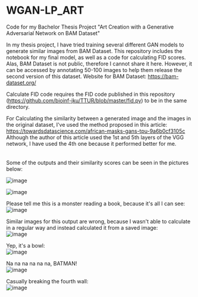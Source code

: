 # WGAN-LP_ART
Code for my Bachelor Thesis Project "Art Creation with a Generative Adversarial Network on BAM Dataset"

In my thesis project, I have tried training several different GAN models to generate similar images from BAM Dataset. This repository includes the notebook for my final model, as well as a code for calculating FID scores. Alas, BAM Dataset is not public, therefore I cannot share it here. However, it can be accessed by annotating 50-100 images to help them release the second version of this dataset. Website for BAM Dataset: https://bam-dataset.org/ 

Calculate FID code requires the FID code published in this repository (https://github.com/bioinf-jku/TTUR/blob/master/fid.py) to be in the same directory.

For Calculating the similarity between a generated image and the images in the original dataset, I've used the method proposed in this article: 
https://towardsdatascience.com/african-masks-gans-tpu-9a6b0cf3105c \
Although the author of this article used the 1st and 5th layers of the VGG network, I have used the 4th one because it performed better for me.
\
\
\
Some of the outputs and their similarity scores can be seen in the pictures below:
 
![image](https://user-images.githubusercontent.com/31456081/122655794-fe16c180-d15d-11eb-9d8c-df23547a1219.png)

![image](https://user-images.githubusercontent.com/31456081/122655809-243c6180-d15e-11eb-8c92-b71c4781c1df.png)

Please tell me this is a monster reading a book, because it's all I can see:
![image](https://user-images.githubusercontent.com/31456081/122655811-2b636f80-d15e-11eb-827c-f4c05f512486.png)

Similar images for this output are wrong, because I wasn't able to calculate in a regular way and instead calculated it from a saved image: \
![image](https://user-images.githubusercontent.com/31456081/122655828-4504b700-d15e-11eb-9ace-477ff963ee06.png)

Yep, it's a bowl: \
![image](https://user-images.githubusercontent.com/31456081/122655847-78474600-d15e-11eb-8594-cb349a443447.png)

Na na na na na na, BATMAN! \
![image](https://user-images.githubusercontent.com/31456081/122655868-9dd44f80-d15e-11eb-825a-a38795c9e48c.png)


Casually breaking the fourth wall: \
![image](https://user-images.githubusercontent.com/31456081/122655855-872df880-d15e-11eb-9e80-8e106b1c80dd.png)

